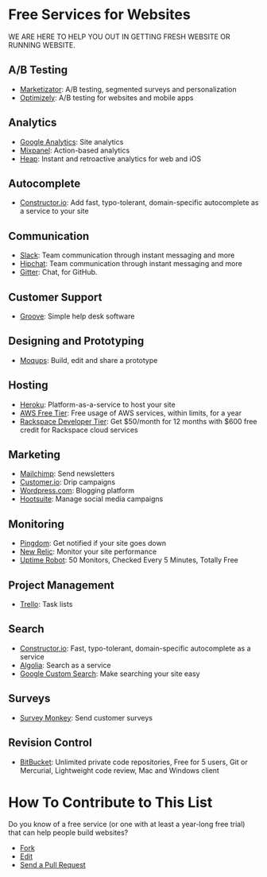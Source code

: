 # Free Services for Websites

WE ARE HERE TO HELP YOU OUT IN GETTING FRESH WEBSITE OR RUNNING WEBSITE.

## A/B Testing

* [Marketizator](https://www.marketizator.com/): A/B testing, segmented surveys and personalization
* [Optimizely](https://www.optimizely.com): A/B testing for websites and mobile apps

## Analytics

* [Google Analytics](https://analytics.google.com): Site analytics
* [Mixpanel](https://mixpanel.com): Action-based analytics
* [Heap](https://heapanalytics.com): Instant and retroactive analytics for web and iOS

## Autocomplete

* [Constructor.io](http://constructor.io/): Add fast, typo-tolerant, domain-specific autocomplete as a service to your site

## Communication

* [Slack](https://slack.com/): Team communication through instant messaging and more
* [Hipchat](https://hipchat.com/): Team communication through instant messaging and more
* [Gitter](https://gitter.im/): Chat, for GitHub.

## Customer Support

* [Groove](https://www.groovehq.com): Simple help desk software

## Designing and Prototyping

* [Moqups](https://moqups.com/): Build, edit and share a prototype

## Hosting

* [Heroku](https://www.heroku.com/): Platform-as-a-service to host your site
* [AWS Free Tier](http://aws.amazon.com/free/): Free usage of AWS services, within limits, for a year
* [Rackspace Developer Tier](https://developer.rackspace.com/): Get $50/month for 12 months with $600 free credit for Rackspace cloud services

## Marketing

* [Mailchimp](http://mailchimp.com/): Send newsletters
* [Customer.io](http://customer.io/): Drip campaigns
* [Wordpress.com](https://wordpress.com/): Blogging platform
* [Hootsuite](https://hootsuite.com): Manage social media campaigns

## Monitoring

* [Pingdom](https://www.pingdom.com/free/): Get notified if your site goes down
* [New Relic](http://newrelic.com/): Monitor your site performance
* [Uptime Robot](https://uptimerobot.com/): 50 Monitors, Checked Every 5 Minutes, Totally Free
 
## Project Management

* [Trello](https://trello.com/): Task lists

## Search

* [Constructor.io](http://constructor.io/): Fast, typo-tolerant, domain-specific autocomplete as a service
* [Algolia](https://www.algolia.com/): Search as a service
* [Google Custom Search](https://www.google.com/cse/): Make searching your site easy

## Surveys

* [Survey Monkey](https://www.surveymonkey.com): Send customer surveys

## Revision Control

* [BitBucket](https://bitbucket.org/): Unlimited private code repositories, Free for 5 users, Git or Mercurial, Lightweight code review, Mac and Windows client

# How To Contribute to This List
Do you know of a free service (or one with at least a year-long free trial) that can help people build websites?
- [Fork](https://help.github.com/articles/fork-a-repo)
- [Edit](https://github.com/Constructor-io/free-services-for-websites/edit/master/README.md)
- [Send a Pull Request](https://help.github.com/articles/using-pull-requests)
